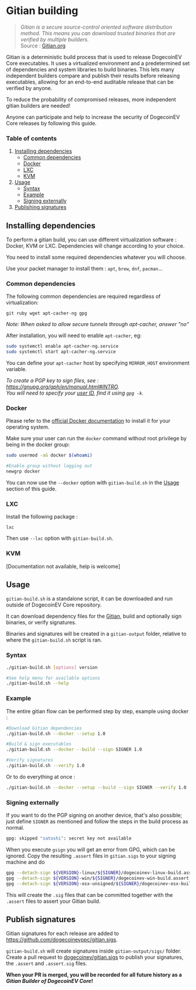 
# Gitian building

> *Gitian is a secure source-control oriented software distribution method. This means you can download trusted binaries that are verified by multiple builders.*  
Source : [Gitian.org](https://gitian.org/)

Gitian is a deterministic build process that is used to release DogecoinEV Core executables. It uses a virtualized environment and a predetermined set of dependencies and system libraries to build binaries. This lets many independent builders compare and publish their results before releasing executables, allowing for an end-to-end auditable release that can be verified by anyone.

To reduce the probability of compromised releases, more independent gitian builders are needed!

Anyone can participate and help to increase the security of DogecoinEV Core releases by following this guide.

### Table of contents

1. [Installing dependencies](#installing-dependencies)
    * [Common dependencies](#common-dependencies)
    * [Docker](#docker)
    * [LXC](#lxc)
    * [KVM](#kvm)
2. [Usage](#usage)
    * [Syntax](#syntax)
    * [Example](#example)
    * [Signing externally](#signing-externally)
3. [Publishing signatures](#publishing-signatures)

## Installing dependencies

To perform a gitian build, you can use different virtualization software : Docker, KVM or LXC. Dependencies will change according to your choice.

You need to install some required dependencies whatever you will choose.  

Use your packet manager to install them : `apt`, `brew`, `dnf`, `pacman`...

### Common dependencies

The following common dependencies are required regardless of virtualization:
```
git ruby wget apt-cacher-ng gpg
```

_Note: When asked to allow secure tunnels through apt-cacher, answer "no"_

After installation, you will need to enable `apt-cacher`, eg:

```bash
sudo systemctl enable apt-cacher-ng.service
sudo systemctl start apt-cacher-ng.service
```

You can define your `apt-cacher` host by specifying `MIRROR_HOST` environment variable.

*To create a PGP key to sign files, see : https://gnupg.org/gph/en/manual.html#INTRO.  
You will need to specify your [user ID](https://www.gnupg.org/documentation/manuals/gnupg/Specify-a-User-ID.html), find it using `gpg -k`.*

### Docker

Please refer to the [official Docker documentation](https://docs.docker.com/engine/install/) to install it for your operating system.

Make sure your user can run the `docker` command without root privilege by being in the docker group:
```bash
sudo usermod -aG docker $(whoami)

#Enable group without logging out
newgrp docker
```

You can now use the `--docker` option with `gitian-build.sh` in the [Usage](#usage) section of this guide.

### LXC
Install the following package :
```
lxc
```

Then use `--lxc` option with `gitian-build.sh`.

### KVM

[Documentation not available, help is welcome]

## Usage

`gitian-build.sh` is a standalone script, it can be downloaded and run outside of DogecoinEV Core repository.

It can download dependency files for the [Gitian](https://github.com/devrandom/gitian-builder), build and optionally sign binaries, or verify signatures.

Binaries and signatures will be created in a `gitian-output` folder, relative to where the
`gitian-build.sh` script is ran.

### Syntax

```bash
./gitian-build.sh [options] version

#See help menu for available options
./gitian-build.sh --help
```

### Example

The entire gitian flow can be performed step by step, example using docker :
```bash
#Download Gitian dependencies
./gitian-build.sh --docker --setup 1.0

#Build & sign executables
./gitian-build.sh --docker --build --sign SIGNER 1.0

#Verify signatures
./gitian-build.sh --verify 1.0
```

Or to do everything at once :
```bash
./gitian-build.sh --docker --setup --build --sign SIGNER --verify 1.0
```

### Signing externally

If you want to do the PGP signing on another device, that's also possible; just define `SIGNER` as mentioned
and follow the steps in the build process as normal.

```bash
gpg: skipped "satoshi": secret key not available
```

When you execute `gsign` you will get an error from GPG, which can be ignored. Copy the resulting `.assert` files in `gitian.sigs` to your signing machine and do

```bash
gpg --detach-sign ${VERSION}-linux/${SIGNER}/dogecoinev-linux-build.assert
gpg --detach-sign ${VERSION}-win/${SIGNER}/dogecoinev-win-build.assert
gpg --detach-sign ${VERSION}-osx-unsigned/${SIGNER}/dogecoinev-osx-build.assert
```

This will create the `.sig` files that can be committed together with the `.assert` files to assert your Gitian build.

## Publish signatures

Gitian signatures for each release are added to https://github.com/dogecoinevppc/gitian.sigs.

`gitian-build.sh` will create signatures inside `gitian-output/sigs/` folder. Create a pull request to [dogecoinev/gitian.sigs](https://github.com/dogecoinevppc/gitian.sigs) to publish your signatures, the `.assert` and `.assert.sig` files.

**When your PR is merged, you will be recorded for all future history as a *Gitian Builder of DogecoinEV Core*!**
